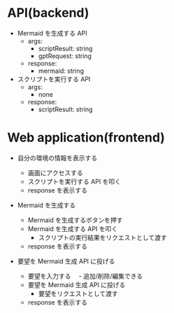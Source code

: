 # API(backend)

- Mermaid を生成する API
  - args:
    - scriptResult: string
    - gptRequest: string
  - response:
    - mermaid: string
- スクリプトを実行する API
  - args:
    - none
  - response:
    - scriptResult: string

# Web application(frontend)

- 自分の環境の情報を表示する

  - 画面にアクセスする
  - スクリプトを実行する API を叩く
  - response を表示する

- Mermaid を生成する

  - Mermaid を生成するボタンを押す
  - Mermaid を生成する API を叩く
    - スクリプトの実行結果をリクエストとして渡す
  - response を表示する

- 要望を Mermaid 生成 API に投げる
  - 要望を入力する
    　- 追加/削除/編集できる
  - 要望を Mermaid 生成 API に投げる
    - 要望をリクエストとして渡す
  - response を表示する
